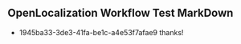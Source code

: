 ## OpenLocalization Workflow Test MarkDown
* 1945ba33-3de3-41fa-be1c-a4e53f7afae9 thanks!

<!--HONumber=Jul16_HO3-->


